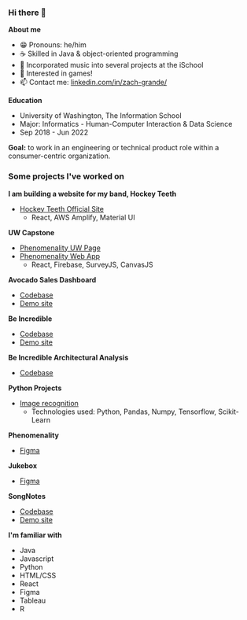 ### Hi there 👋

**About me**
- 😁 Pronouns: he/him
- ☕ Skilled in Java & object-oriented programming
- 🎹 Incorporated music into several projects at the iSchool
- 👾 Interested in games!
- 📫 Contact me: [linkedin.com/in/zach-grande/](https://www.linkedin.com/in/zach-grande/)

**Education**
- University of Washington, The Information School
- Major: Informatics - Human-Computer Interaction & Data Science
- Sep 2018 - Jun 2022

**Goal:** to work in an engineering or technical product role within a consumer-centric organization.

### Some projects I've worked on

**I am building a website for my band, Hockey Teeth**
- [Hockey Teeth Official Site](https://www.hockeyteethband.com/home)
  - React, AWS Amplify, Material UI

**UW Capstone**
- [Phenomenality UW Page](https://ischool.uw.edu/capstone/projects/2022/phenomenality-helping-gender-minorities-mitigate-imposter-phenomenon)
- [Phenomenality Web App](https://phenomenality-bdf65.web.app/)
  - React, Firebase, SurveyJS, CanvasJS

**Avocado Sales Dashboard**
- [Codebase](https://github.com/ZachGrande/info474-react-parcel-template)
- [Demo site](https://zachgrande.github.io/info474-react-parcel-template/)

**Be Incredible**
- [Codebase](https://github.com/UW-INFO442-AU21/group4-in4matix)
- [Demo site](https://uw-info442-au21.github.io/group4-in4matix/)

**Be Incredible Architectural Analysis**
- [Codebase](https://github.com/info443-wi22/project-1-ZachGrande)

**Python Projects**
- [Image recognition](https://github.com/ZachGrande/image-recognition/blob/main/ps07.ipynb)
  - Technologies used: Python, Pandas, Numpy, Tensorflow, Scikit-Learn

**Phenomenality**
- [Figma](https://www.figma.com/file/hnuDOYLXH1Q5aR26tqHZoI/Be-Incredible%2FPhenomenality?node-id=536%3A347)

**Jukebox**
- [Figma](https://www.figma.com/file/ZiP3FYiCJZdlItcb5AZk5O/360-Jukebox)

**SongNotes**
- [Codebase](https://github.com/info340-au20/project-2-zachgrande)
- [Demo site](https://info-340-project-2-6e95f.firebaseapp.com/)

**I'm familiar with**
- Java
- Javascript
- Python
- HTML/CSS
- React
- Figma
- Tableau
- R
